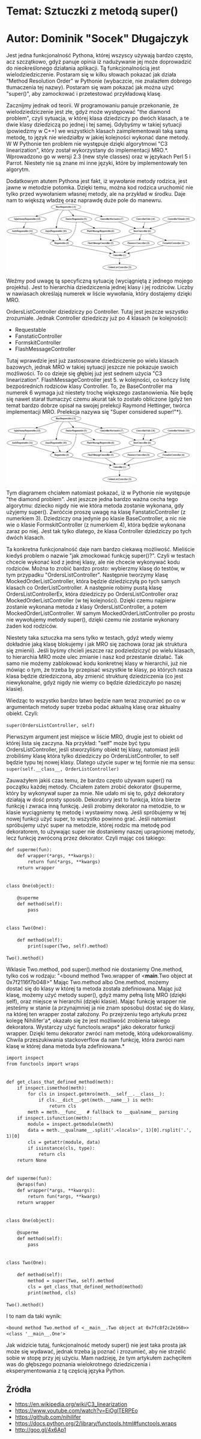 # Temat: Sztuczki z metodą super()
# Autor: Dominik "Socek" Długajczyk
Jest jedna funkcjonalność Pythona, której wszyscy używają bardzo często, acz szczątkowo, gdyż panuje opinia iż nadużywanie jej może doprowadzić do nieokreślonego działania aplikacji. Tą funkcjonalnością jest wielodziedziczenie. Postaram się w kilku słowach pokazać jak działa "Method Resolution Order" w Pythonie (wybaczcie, nie znalazłem dobrego tłumaczenia tej nazwy). Postaram się wam pokazać jak można użyć "super()", aby zamockować i przetestować przykładową klasę.

Zacznijmy jednak od teorii. W programowaniu panuje przekonanie, że wielodziedziczenie jest złe, gdyż może występować "the diamond problem", czyli sytuacja, w której klasa dziedziczy po dwóch klasach, a te dwie klasy dziedziczą po jednej i tej samej. Gdybyśmy w takiej sytuacji (powiedzmy w C++) we wszystkich klasach zaimplementowali taką samą metodę, to język nie wiedziałby w jakiej kolejności wykonać dane metody.  W W Pythonie ten problem nie występuje dzięki algorytmowi "C3 linearization", który został wykorzystany do implementacji MRO.*. Wprowadzono go w wersji 2.3 (new style classes) oraz w językach Perl 5 i Parrot. Niestety nie są znane mi inne języki, które by implementowały ten algorytm.

Dodatkowym atutem Pythona jest fakt, iż wywołanie metody rodzica, jest jawne w metodzie potomka. Dzięki temu, można kod rodzica uruchomić nie tylko przed wywołaniem własnej metody, ale na przykład w środku. Daje nam to większą władzę oraz naprawdę duże pole do manewru.
![graph.new.png](graph.new.png)

Weźmy pod uwagę tą specyficzną sytuację (wyciągniętą z jednego mojego projektu). Jest to hierarchia dziedziczenia jednej klasy i jej rodziców. Liczby w nawiasach określają numerek w liście wywołania, który dostajemy dzięki MRO.

OrdersListController dziedziczy po Controller. Tutaj jest jeszcze wszystko zrozumiałe. Jednak Controller dziedziczy już po 4 klasach (w kolejności):
 * Requestable
 * FanstaticController
 * FormskitController
 * FlashMessageController

Tutaj wprawdzie jest już zastosowane dziedziczenie po wielu klasach bazowych, jednak MRO w takiej sytuacji jeszcze nie pokazuje swoich możliwości. To co dzieje się głębiej już jest sednem użycia "C3 linearization". FlashMessageController jest 5. w kolejności, co kończy listę bezpośrednich rodziców klasy Controller. To, że BaseController ma numerek 6 wymaga już niestety trochę większego zastanowienia. Nie będę się nawet starał tłumaczyć czemu akurat tak to zostało obliczone (gdyż ten temat bardzo dobrze opisał na swojej prelekcji Raymond Hettinger, twórca implementacji MRO. Prelekcja nazywa się "Super considered super!"*).
![graph.new.png](graph.new.png)

Tym diagramem chciałem natomiast pokazać, iż w Pythonie nie występuje "the diamond problem". Jest jeszcze jedna bardzo ważna cecha tego algorytmu: dziecko nigdy nie wie która metoda zostanie wykonana, gdy użyjemy super(). Zwróćcie proszę uwagę na klasę FanstaticController (z numerkiem 3). Dziedziczy ona jedynie po klasie BaseController, a nic nie wie o klasie FormskitController (z numerkiem 4), która będzie wykonana zaraz po niej. Jest tak tylko dlatego, że klasa Controller dziedziczy po tych dwóch klasach.

Ta konkretna funkcjonalność daje nam bardzo ciekawą możliwość. Mieliście kiedyś problem o nazwie "jak zmockować funkcję super()?". Czyli w testach chcecie wykonać kod z jednej klasy, ale nie chcecie wykonywać kodu rodziców. Można to zrobić bardzo prosto: wybierzmy klasę do testów, w tym przypadku "OrdersListController". Następnie tworzymy klasę MockedOrderListController, która będzie dziedziczyłą po tych samych klasach co OrderListController. A następnie robimy pustą klasę OrdersListControllerEx, która dziedziczy po OrdersListController oraz MockedOrderListController (w tej kolejności). Dzięki czemu najpierw zostanie wykonana metoda z klasy OrdersListController, a potem MockedOrderListController. W samym MockedOrderListController po prostu nie wywołujemy metody super(), dzięki czemu nie zostanie wykonany żaden kod rodziców.

Niestety taka sztuczka ma sens tylko w testach, gdyż wtedy wiemy dokładnie jaką klasę blokujemy i jak MRO się zachowa (oraz jak struktura się zmienii). Jeśli byśmy chcieli jeszcze raz podziedziczyć po wielu klasach, to hierarchia MRO może ulec zmianie i nasz kod przestanie działać. Tak samo nie możemy zablokować kodu konkretnej klasy w hierarchii, już nie mówiąc o tym, że trzeba by przepisać wszystkie te klasy, po których nasza klasa będzie dziedziczona, aby zmienić strukturę dziedziczenia (co jest niewykonalne, gdyż nigdy nie wiemy co będzie dziedziczyło po naszej klasie).

Wiedząc to wszystko bardzo łatwo będzie nam teraz zrozumieć po co w argumentach metody super trzeba podać aktualną klasę oraz aktualny obiekt. Czyli:

```super(OrdersListController, self)```

Pierwszym argument jest miejsce w liście MRO, drugie jest to obiekt od której lista się zaczyna. Na przykład: "self" może być typu OrdersListController, jeśli stworzyliśmy obiekt tej klasy, natomiast jeśli zrobiliśmy klasę która tylko dziedziczy po OrdersListController, to self będzie typu tej nowej klasy. Dlatego użycie super w tej formie nie ma sensu:
```super(self.__class__, OrderListController)```

Zauważyłem jakiś czas temu, że bardzo często używam super() na początku każdej metody. Chciałem zatem zrobić dekorator @superme, który by wykonywał super za mnie. Nie udało mi się to, gdyż dekoratory działają w dość prosty sposób. Dekoratory jest to funkcja, która bierze funkcję i zwraca inną funkcję. Jeśli zrobimy dekorator na metodzie, to w klasie wyciągniemy tę metodę i wystawimy nową. Jeśli spróbujemy w tej nowej funkcji użyć super, to wszystko powinno grać. Jeśli natomiast spróbujemy użyć super na metodzie, której rodzic ma metodę pod dekoratorem, to używając super nie dostaniemy naszej upragnionej metody, lecz funkcję zwróconą przez dekorator. Czyli mając coś takiego:

```
def superme(fun):
    def wrapper(*args, **kwargs):
        return fun(*args, **kwargs)
    return wrapper


class One(object):

    @superme
    def method(self):
        pass


class Two(One):

    def method(self):
        print(super(Two, self).method)

Two().method()
```

Wklasie Two.method, pod super().method nie dostaniemy One.method, tylko coś w rodzaju: "<bound method Two.wrapper of <__main__.Two object at 0x7f2116f7b048>" Mając Two.method albo One.method, możemy dostać się do klasy w której ta metoda została zdefiniowana. Mając już klasę, możemy użyć metody super(), gdyż mamy pełną listę MRO (dzięki self), oraz miejsce w hierarchii (dzięki klasie). Mając funkcję wrapper nie jesteśmy w stanie (a przynajmniej ja nie znam sposobu) dostać się do klasy, na której ten wrapper został założony.
Po przejrzeniu tego artykułu przez kolegę Nihilifer'a*, okazało się że jest możliwość zrobienia takiego dekoratora. Wystarczy użyć functools.wraps* jako dekorator funkcji wrapper. Dzięki temu dekorator zwróci nam metodę, którą udekorowaliśmy. Chwila przeszukiwania stackoverflow da nam funkcję, która zwróci nam klasę w której dana metoda była zdefiniowana.*

```
import inspect
from functools import wraps


def get_class_that_defined_method(meth):
    if inspect.ismethod(meth):
        for cls in inspect.getmro(meth.__self__.__class__):
            if cls.__dict__.get(meth.__name__) is meth:
                return cls
        meth = meth.__func__  # fallback to __qualname__ parsing
    if inspect.isfunction(meth):
        module = inspect.getmodule(meth)
        data = meth.__qualname__.split('.<locals>', 1)[0].rsplit('.', 1)[0]
        cls = getattr(module, data)
        if isinstance(cls, type):
            return cls
    return None


def superme(fun):
    @wraps(fun)
    def wrapper(*args, **kwargs):
        return fun(*args, **kwargs)
    return wrapper


class One(object):

    @superme
    def method(self):
        pass


class Two(One):

    def method(self):
        method = super(Two, self).method
        cls = get_class_that_defined_method(method)
        print(method, cls)

Two().method()
```
I to nam da taki wynik:

```
<bound method Two.method of <__main__.Two object at 0x7fc8f2c2e160>> <class '__main__.One'>
```

Jak widzicie tutaj, funkcjonalność metody super() nie jest taka prosta jak może się wydawać, jednak trzeba ją poznać i zrozumieć, aby nie strzelić sobie w stopę przy jej użyciu. Mam nadzieję, że tym artykułem zachęciłem was do głębszego poznania wielokrotnego dziedziczenia i eksperymentowania z tą częścią języka Python.

## Źródła
* https://en.wikipedia.org/wiki/C3_linearization
* https://www.youtube.com/watch?v=EiOglTERPEo
* https://github.com/nihilifer
* https://docs.python.org/2/library/functools.html#functools.wraps
* http://goo.gl/4x6Ap1
